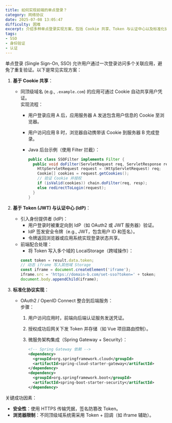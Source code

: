 ```yaml
---
title: 如何实现前端的单点登录？
category: 网络协议
date: 2025-07-08 13:05:47
difficulty: 困难
excerpt: 介绍多种单点登录实现方案，包括 Cookie 共享、Token 与认证中心以及标准化协议，讨论安全性及跨域处理。
tags:
- SSO
- 身份验证
- 认证
---
```

单点登录 (Single Sign-On, SSO) 允许用户通过一次登录访问多个关联应用，避免了重复验证。以下是常见实现方案： 

1. **基于 Cookie 共享**：  
   - 同顶级域名 (e.g., `.example.com`) 的应用可通过 Cookie 自动共享用户凭证。  
     实现流程：  
     - 用户登录应用 A 后，应用服务器 A 发送包含用户信息的 Cookie 至浏览器。  
     - 用户访问应用 B 时，浏览器自动携带该 Cookie 到服务器 B 完成登录。  
     - Java 后台示例（使用 Filter 拦截）：  
     
         ```java
         public class SSOFilter implements Filter {
           public void doFilter(ServletRequest req, ServletResponse resp, FilterChain chain) {
             HttpServletRequest request = (HttpServletRequest) req;
             Cookie[] cookies = request.getCookies();
             // 验证 Cookie 并授权
             if (isValid(cookies)) chain.doFilter(req, resp);
             else redirectToLogin(request);
           }
         }
         ```

2. **基于 Token (JWT) 与认证中心 (IdP)**：  
   - 引入身份提供者 (IdP)：  
     - 用户登录时被重定向到 IdP（如 OAuth2 或 JWT 服务器）验证。  
     - IdP 签发安全令牌（e.g., JWT，包含用户 ID 和签名）。  
     - 令牌返回浏览器或应用系统实现登录状态共享。  
   - 前端配合处理：  
     - 将 Token 写入多个域的 LocalStorage（跨域操作）：  
     ```javascript
     const token = result.data.token;
     // 动态 iframe 写入其他域 Storage
     const iframe = document.createElement('iframe');
     iframe.src = 'https://domain-b.com/set-sso?token=' + token;
     document.body.appendChild(iframe);
     ```
   
3. **标准化协议实现**：  
   - OAuth2 / OpenID Connect 整合到后端服务：  
     步骤：  
     1. 用户访问应用时，前端向后端认证服务发送凭证。  
     2. 授权成功后网关下发 Token 并存储（如 Vue 项目路由控制）。  
     3. 微服务架构集成（Spring Gateway + Security）：  
         
         ```xml
         <!-- Spring Gateway 依赖 -->
         <dependency>
           <groupId>org.springframework.cloud</groupId>
           <artifactId>spring-cloud-starter-gateway</artifactId>
         </dependency>
         <dependency>
           <groupId>org.springframework.boot</groupId>
           <artifactId>spring-boot-starter-security</artifactId>
         </dependency>
         ```

关键成功因素：  
- **安全性**：使用 HTTPS 传输凭据，签名防篡改 Token。  
- **浏览器限制**：不同顶级域系统需采用 Token + 回调（如 iframe 辅助）。
